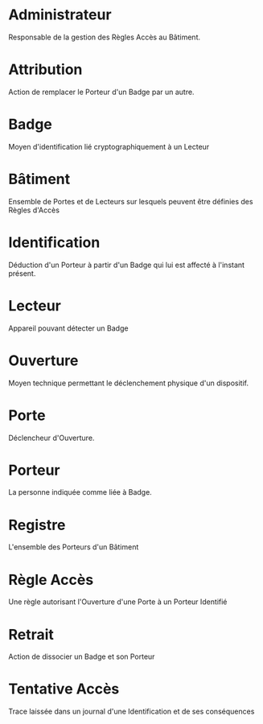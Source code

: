 # Administrateur 
Responsable de la gestion des Règles Accès au Bâtiment.

# Attribution
Action de remplacer le Porteur d'un Badge par un autre.

# Badge
Moyen d'identification lié cryptographiquement à un Lecteur

# Bâtiment
Ensemble de Portes et de Lecteurs sur lesquels peuvent être définies des Règles d'Accès

# Identification
Déduction d'un Porteur à partir d'un Badge qui lui est affecté à l'instant présent.

# Lecteur
Appareil pouvant détecter un Badge

# Ouverture
Moyen technique permettant le déclenchement physique d'un dispositif.

# Porte
Déclencheur d'Ouverture.

# Porteur
La personne indiquée comme liée à Badge.

# Registre
L'ensemble des Porteurs d'un Bâtiment

# Règle Accès
Une règle autorisant l'Ouverture d'une Porte à un Porteur Identifié

# Retrait
Action de dissocier un Badge et son Porteur

# Tentative Accès
Trace laissée dans un journal d'une Identification et de ses conséquences